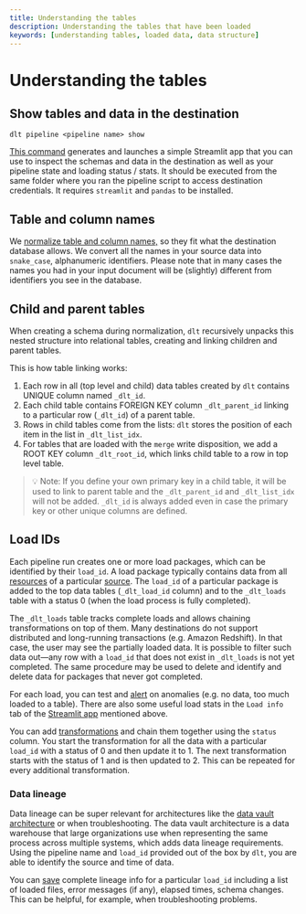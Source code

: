 ```yaml
---
title: Understanding the tables
description: Understanding the tables that have been loaded
keywords: [understanding tables, loaded data, data structure]
---
```


# Understanding the tables

## Show tables and data in the destination

```
dlt pipeline <pipeline name> show
```

[This command](../../reference/command-line-interface.md#show-tables-and-data-in-the-destination)
generates and launches a simple Streamlit app that you can use to inspect the schemas
and data in the destination as well as your pipeline state and loading status / stats. It should be
executed from the same folder where you ran the pipeline script to access destination credentials.
It requires `streamlit` and `pandas` to be installed.

## Table and column names

We [normalize table and column names,](../../general-usage/schema.md#naming-convention) so they fit
what the destination database allows. We convert all the names in your source data into
`snake_case`, alphanumeric identifiers. Please note that in many cases the names you had in your
input document will be (slightly) different from identifiers you see in the database.

## Child and parent tables

When creating a schema during normalization, `dlt` recursively unpacks this nested structure into
relational tables, creating and linking children and parent tables.

This is how table linking works:

1. Each row in all (top level and child) data tables created by `dlt` contains UNIQUE column named
   `_dlt_id`.
1. Each child table contains FOREIGN KEY column `_dlt_parent_id` linking to a particular row
   (`_dlt_id`) of a parent table.
1. Rows in child tables come from the lists: `dlt` stores the position of each item in the list in
   `_dlt_list_idx`.
1. For tables that are loaded with the `merge` write disposition, we add a ROOT KEY column
   `_dlt_root_id`, which links child table to a row in top level table.

> 💡 Note: If you define your own primary key in a child table, it will be used to link to parent table
and the `_dlt_parent_id` and `_dlt_list_idx` will not be added. `_dlt_id` is always added even in
case the primary key or other unique columns are defined.

## Load IDs

Each pipeline run creates one or more load packages, which can be identified by their `load_id`. A load
package typically contains data from all [resources](../../general-usage/glossary.md#resource) of a
particular [source](../../general-usage/glossary.md#source). The `load_id` of a particular package
is added to the top data tables (`_dlt_load_id` column) and to the `_dlt_loads` table with a status 0 (when the load process
is fully completed).

The `_dlt_loads` table tracks complete loads and allows chaining transformations on top of them.
Many destinations do not support distributed and long-running transactions (e.g. Amazon Redshift).
In that case, the user may see the partially loaded data. It is possible to filter such data out—any
row with a `load_id` that does not exist in `_dlt_loads` is not yet completed. The same procedure may be used to delete and identify
and delete data for packages that never got completed.

For each load, you can test and [alert](../../running-in-production/alerting.md) on anomalies (e.g.
no data, too much loaded to a table). There are also some useful load stats in the `Load info` tab
of the [Streamlit app](understanding-the-tables.md#show-tables-and-data-in-the-destination)
mentioned above.

You can add [transformations](../transformations) and chain them together
using the `status` column. You start the transformation for all the data with a particular
`load_id` with a status of 0 and then update it to 1. The next transformation starts with the status
of 1 and is then updated to 2. This can be repeated for every additional transformation.

### Data lineage

Data lineage can be super relevant for architectures like the
[data vault architecture](https://www.data-vault.co.uk/what-is-data-vault/) or when troubleshooting.
The data vault architecture is a data warehouse that large organizations use when representing the
same process across multiple systems, which adds data lineage requirements. Using the pipeline name
and `load_id` provided out of the box by `dlt`, you are able to identify the source and time of
data.

You can [save](../../running-in-production/running.md#inspect-and-save-the-load-info-and-trace)
complete lineage info for a particular `load_id` including a list of loaded files, error messages
(if any), elapsed times, schema changes. This can be helpful, for example, when troubleshooting
problems.
